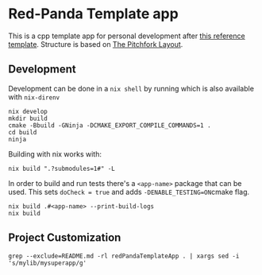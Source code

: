 # Red-Panda Template app

This is a cpp template app for personal development after [this reference template](https://github.com/storvik/nix-templates.git).
Structure is based on [The Pitchfork Layout](https://github.com/vector-of-bool/pitchfork).

## Development

Development can be done in a `nix shell` by running which is also available
with `nix-direnv`

```shell
nix develop
mkdir build
cmake -Bbuild -GNinja -DCMAKE_EXPORT_COMPILE_COMMANDS=1 .
cd build
ninja
```

Building with nix works with:

```shell
nix build ".?submodules=1#" -L
```

In order to build and run tests there's a `<app-name>` package that can be used.
This sets `doCheck = true` and adds `-DENABLE_TESTING=ON`cmake flag.

```shell
nix build .#<app-name> --print-build-logs
nix build
```

## Project Customization

```shell
grep --exclude=README.md -rl redPandaTemplateApp . | xargs sed -i 's/mylib/mysuperapp/g'

```
